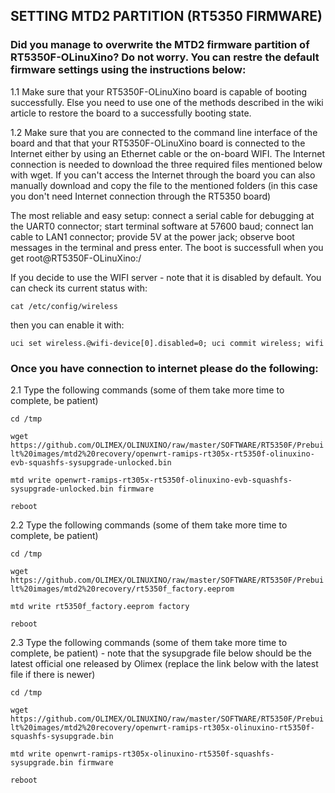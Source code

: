 ## SETTING MTD2 PARTITION (RT5350 FIRMWARE) 

### Did you manage to overwrite the MTD2 firmware partition of RT5350F-OLinuXino? Do not worry. You can restre the default firmware settings using the instructions below:

1.1 Make sure that your RT5350F-OLinuXino board is capable of booting successfully. Else you need to use one of the
methods described in the wiki article to restore the board to a successfully booting state.

1.2 Make sure that you are connected to the command line interface of the board and that that your RT5350F-OLinuXino
board is connected to the Internet either by using an Ethernet cable or the on-board WIFI. The Internet connection is
needed to download the three required files mentioned below with wget. If you can't access the Internet through the
board you can also manually download and copy the file to the mentioned folders (in this case you don't need Internet
connection through the RT5350 board)

The most reliable and easy setup: connect a serial cable for debugging at the UART0 connector; start terminal software
at 57600 baud; connect lan cable to LAN1 connector; provide 5V at the power jack; observe boot messages in the terminal
and press enter. The boot is successfull when you get root@RT5350F-OLinuXino:/

If you decide to use the WIFI server - note that it is disabled by default. You can check its current status with:

```cat /etc/config/wireless```

then you can enable it with:

```uci set wireless.@wifi-device[0].disabled=0; uci commit wireless; wifi```

### Once you have connection to internet please do the following:

2.1 Type the following commands (some of them take more time to complete, be patient)

```cd /tmp```

```wget https://github.com/OLIMEX/OLINUXINO/raw/master/SOFTWARE/RT5350F/Prebuilt%20images/mtd2%20recovery/openwrt-ramips-rt305x-rt5350f-olinuxino-evb-squashfs-sysupgrade-unlocked.bin```

```mtd write openwrt-ramips-rt305x-rt5350f-olinuxino-evb-squashfs-sysupgrade-unlocked.bin firmware```

```reboot```

2.2 Type the following commands (some of them take more time to complete, be patient)

```cd /tmp```

```wget https://github.com/OLIMEX/OLINUXINO/raw/master/SOFTWARE/RT5350F/Prebuilt%20images/mtd2%20recovery/rt5350f_factory.eeprom```

```mtd write rt5350f_factory.eeprom factory```

```reboot```

2.3 Type the following commands (some of them take more time to complete, be patient) - note that the sysupgrade file
below should be the latest official one released by Olimex (replace the link below with the latest file if there is newer)

```cd /tmp```

```wget https://github.com/OLIMEX/OLINUXINO/raw/master/SOFTWARE/RT5350F/Prebuilt%20images/mtd2%20recovery/openwrt-ramips-rt305x-olinuxino-rt5350f-squashfs-sysupgrade.bin```

```mtd write openwrt-ramips-rt305x-olinuxino-rt5350f-squashfs-sysupgrade.bin firmware```

```reboot```

